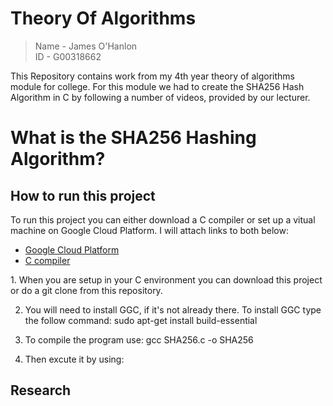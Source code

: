 Theory Of Algorithms
===
<blockquote>
<p> 
   Name - James O'Hanlon
   <br>
   ID - G00318662
</blockquote>

This Repository contains work from my 4th year theory of algorithms module for college. For this module we had to create the SHA256 Hash Algorithm in C by following a number of videos, provided by our lecturer. 



What is the SHA256 Hashing Algorithm?
===




How to run this project
---
To run this project you can either download a C compiler or set up a vitual machine on Google Cloud Platform. I will attach links to both below: 
<ul><li><a href="https://cloud.google.com/compute/docs/quickstart-linux/" rel="nofollow">Google Cloud Platform</a></li>
<li><a href="www.mingw.org/" rel="nofollow">C compiler</a></li></ul>
1. When you are setup in your C environment you can download this project or do a git clone from this repository.

2. You will need to install GGC, if it's not already there. To install GGC type the follow command: sudo apt-get install build-essential

3. To compile the program use: gcc SHA256.c -o SHA256

4. Then excute it by using: 



Research
---
